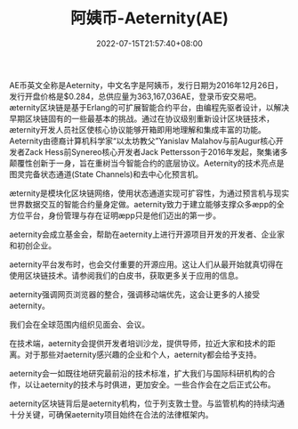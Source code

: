 ﻿---
weight: 
title: "阿姨币-Aeternity(AE)"
description: "Aeternity由德裔计算机科学家“以太坊教父”Yanislav Malahov与前Augur核心开发者Zack Hess前Synereo核心开发者Jack Pettersson于2016年发起，聚集诸多颠覆性创新于一身，旨在重树当..."
date: 2022-07-15T21:57:40+08:00
lastmod: 2022-07-15T16:45:40+08:00
draft: false
authors: ["qianxun"]
featuredImage: "ayibi-aeternityae.webp"
link: "https://www.20on.com/102757.html"
tags: ["数字代币","阿姨币-Aeternity(AE)"]
categories: ["navigation"]
navigation: ["数字代币"]
lightgallery: true
toc: true
pinned: false
recommend: false
recommend1: false
---
AE币英文全称是Aeternity，中文名字是阿姨币，发行日期为2016年12月26日，发行开盘价格是$0.284，总供应量为363,167,036AE，登录币安交易吧。æternity区块链是基于Erlang的可扩展智能合约平台，由编程先驱者设计，以解决早期区块链固有的一些最基本的挑战。通过在协议级别重新设计区块链技术，æternity开发人员社区使核心协议能够开箱即用地理解和集成丰富的功能。Aeternity由德裔计算机科学家“以太坊教父”Yanislav Malahov与前Augur核心开发者Zack Hess前Synereo核心开发者Jack Pettersson于2016年发起，聚集诸多颠覆性创新于一身，旨在重树当今智能合约的底层协议。Aeternity的技术亮点是图灵完备状态通道(State Channels)和去中心化预言机。

æternity是模块化区块链网络，使用状态通道实现可扩容性，为通过预言机与现实世界数据交互的智能合约量身定做。aeternity致力于建立能够支撑众多æpp的全方位平台，身份管理与存在证明æpp只是他们迈出的第一步。

aeternity会成立基金会，帮助在aeternity上进行开源项目开发的开发者、企业家和初创企业。

aeternity平台发布时，也会交付重要的开源应用。这让人们从最开始就真切得在使用区块链技术。请参阅我们的白皮书，获取更多关于应用的信息。

aeternity强调网页浏览器的整合，强调移动端优先，这会让更多的人接受aeternity。

我们会在全球范围内组织见面会、会议。

在技术端，aeternity会提供开发者培训沙龙，提供导师，拉近大家和技术的距离。对于那些对aeternity感兴趣的企业和个人，aeternity都会给予支持。

aeternity会一如既往地研究最前沿的技术标准，扩大我们与国际科研机构的合作，以让aeternity的技术与时俱进，更加安全。一些合作会在之后正式公布。

aeternity区块链背后是aeternity机构，位于列支敦士登。与监管机构的持续沟通十分关键，可确保aeternity项目始终在合法的法律框架内。